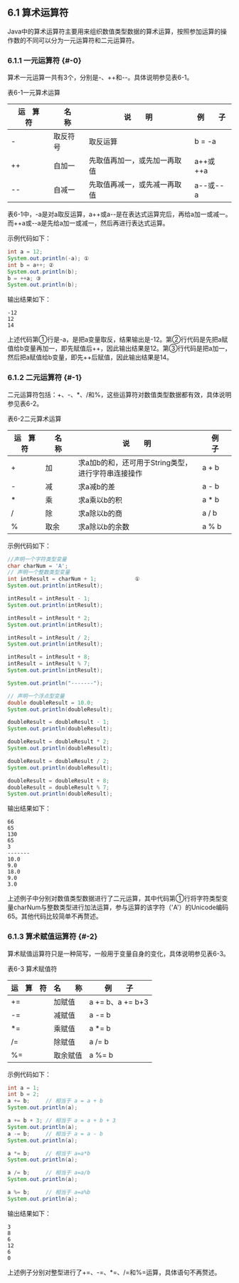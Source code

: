 ## 6.1 算术运算符

Java中的算术运算符主要用来组织数值类型数据的算术运算，按照参加运算的操作数的不同可以分为一元运算符和二元运算符。

### 6.1.1 一元运算符 {#-0}

算术一元运算一共有3个，分别是-、++和--。具体说明参见表6-1。

表6-1一元算术运算

| **运　算　符** | **名　　称** | **说　　明** | **例　　子** |
| --- | --- | --- | --- |
| - | 取反符号 | 取反运算 | b = -a |
| ++ | 自加一 | 先取值再加一，或先加一再取值 | a++或++a |
| -- | 自减一 | 先取值再减一，或先减一再取值 | a--或--a |

表6-1中，-a是对a取反运算，a++或a--是在表达式运算完后，再给a加一或减一。而++a或--a是先给a加一或减一，然后再进行表达式运算。

示例代码如下：


```java
int a = 12;
System.out.println(-a); ①
int b = a++; ②
System.out.println(b);
b = ++a; ③
System.out.println(b);

```

输出结果如下：

    -12
    12
    14

上述代码第①行是-a，是把a变量取反，结果输出是-12。第②行代码是先把a赋值给b变量再加一，即先赋值后++，因此输出结果是12。第③行代码是把a加一，然后把a赋值给b变量，即先++后赋值，因此输出结果是14。

### 6.1.2 二元运算符 {#-1}

二元运算符包括：+、-、*、/和%，这些运算符对数值类型数据都有效，具体说明参见表6-2。

表6-2二元算术运算

| **运　算　符** | **名　　称** | **说　　明** | **例　　子** |
| --- | --- | --- | --- |
| + | 加 | 求a加b的和，还可用于String类型，进行字符串连接操作 | a + b |
| - | 减 | 求a减b的差 | a - b |
| * | 乘 | 求a乘以b的积 | a * b |
| / | 除 | 求a除以b的商 | a / b |
| % | 取余 | 求a除以b的余数 | a % b |

示例代码如下：

```java
//声明一个字符类型变量
char charNum = 'A';		
// 声明一个整数类型变量
int intResult = charNum + 1;			①
System.out.println(intResult);

intResult = intResult - 1;
System.out.println(intResult);

intResult = intResult * 2;
System.out.println(intResult);

intResult = intResult / 2;
System.out.println(intResult);

intResult = intResult + 8;
intResult = intResult % 7;
System.out.println(intResult);

System.out.println("-------");

// 声明一个浮点型变量
double doubleResult = 10.0;
System.out.println(doubleResult);

doubleResult = doubleResult - 1;
System.out.println(doubleResult);

doubleResult = doubleResult * 2;
System.out.println(doubleResult);

doubleResult = doubleResult / 2;
System.out.println(doubleResult);

doubleResult = doubleResult + 8;
doubleResult = doubleResult % 7;
System.out.println(doubleResult);
```

输出结果如下：

    66
    65
    130
    65
    3
    -------
    10.0
    9.0
    18.0
    9.0
    3.0
    
上述例子中分别对数值类型数据进行了二元运算，其中代码第①行将字符类型变量charNum与整数类型进行加法运算，参与运算的该字符（&#039;A&#039;）的Unicode编码65。其他代码比较简单不再赘述。

### 6.1.3 算术赋值运算符 {#-2}

算术赋值运算符只是一种简写，一般用于变量自身的变化，具体说明参见表6-3。

表6-3 算术赋值符

| **运　算　符** | **名　　称** | **例　　子** |
| --- | --- | --- |
| += | 加赋值 | a += b、a += b+3 |
| -= | 减赋值 | a -= b |
| *= | 乘赋值 | a *= b |
| /= | 除赋值 | a /= b |
| %= | 取余赋值 | a %= b |

示例代码如下：

```java
int a = 1;
int b = 2;
a += b; 	// 相当于 a = a + b
System.out.println(a);

a += b + 3; // 相当于 a = a + b + 3
System.out.println(a);
a -= b; 	// 相当于 a = a - b
System.out.println(a);

a *= b; 	// 相当于 a=a*b
System.out.println(a);

a /= b;		// 相当于 a=a/b
System.out.println(a);

a %= b;		// 相当于 a=a%b
System.out.println(a);
```

输出结果如下：

    3
    8
    6
    12
    6
    0
    
上述例子分别对整型进行了+=、-=、*=、/=和%=运算，具体语句不再赘述。